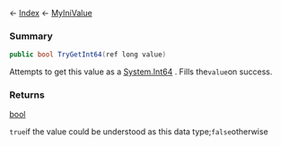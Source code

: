 ← [Index](Api-Index) ← [MyIniValue](VRage.Game.ModAPI.Ingame.Utilities.MyIniValue)

### Summary

```csharp
public bool TryGetInt64(ref long value)
```

Attempts to get this value as a [System.Int64](https://docs.microsoft.com/en-us/dotnet/api/system.int64?view=netframework-4.6) . Fills the`value`on success.

### Returns

[bool](System.Boolean)

`true`if the value could be understood as this data type;`false`otherwise

